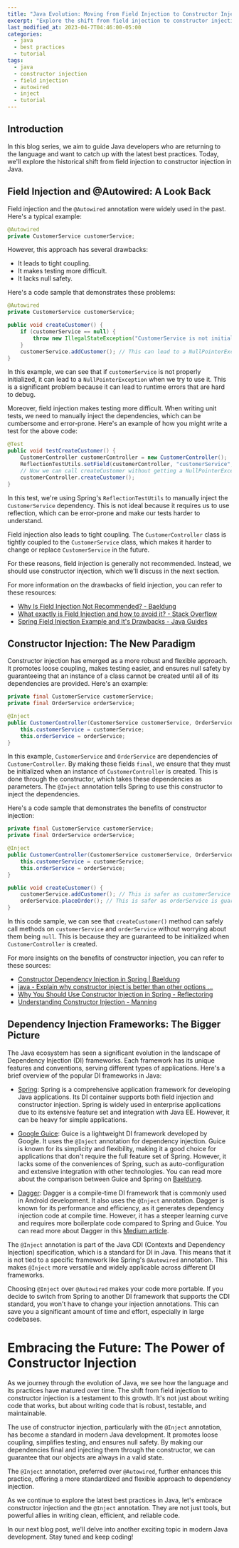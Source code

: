 ```yaml
---
title: "Java Evolution: Moving from Field Injection to Constructor Injection in 2023"
excerpt: "Explore the shift from field injection to constructor injection in Java, and learn why the @Inject annotation is now preferred over @Autowired."
last_modified_at: 2023-04-7T04:46:00-05:00
categories:
  - java
  - best practices
  - tutorial
tags: 
  - java
  - constructor injection
  - field injection
  - autowired
  - inject
  - tutorial
---
```

## Introduction

In this blog series, we aim to guide Java developers who are returning to the language and want to catch up with the latest best practices. Today, we'll explore the historical shift from field injection to constructor injection in Java.

## Field Injection and @Autowired: A Look Back

Field injection and the `@Autowired` annotation were widely used in the past. Here's a typical example:

```java
@Autowired
private CustomerService customerService;
```

However, this approach has several drawbacks:

- It leads to tight coupling.
- It makes testing more difficult.
- It lacks null safety.

Here's a code sample that demonstrates these problems:

```java
@Autowired
private CustomerService customerService;

public void createCustomer() {
    if (customerService == null) {
        throw new IllegalStateException("CustomerService is not initialized!");
    }
    customerService.addCustomer(); // This can lead to a NullPointerException if customerService is not properly initialized.
}
```

In this example, we can see that if `customerService` is not properly initialized, it can lead to a `NullPointerException` when we try to use it. This is a significant problem because it can lead to runtime errors that are hard to debug.

Moreover, field injection makes testing more difficult. When writing unit tests, we need to manually inject the dependencies, which can be cumbersome and error-prone. Here's an example of how you might write a test for the above code:

```java
@Test
public void testCreateCustomer() {
    CustomerController customerController = new CustomerController();
    ReflectionTestUtils.setField(customerController, "customerService", new CustomerService());
    // Now we can call createCustomer without getting a NullPointerException.
    customerController.createCustomer();
}
```

In this test, we're using Spring's `ReflectionTestUtils` to manually inject the `CustomerService` dependency. This is not ideal because it requires us to use reflection, which can be error-prone and make our tests harder to understand.

Field injection also leads to tight coupling. The `CustomerController` class is tightly coupled to the `CustomerService` class, which makes it harder to change or replace `CustomerService` in the future.

For these reasons, field injection is generally not recommended. Instead, we should use constructor injection, which we'll discuss in the next section.

For more information on the drawbacks of field injection, you can refer to these resources:

- [Why Is Field Injection Not Recommended? - Baeldung](https://www.baeldung.com/java-spring-field-injection-cons)
- [What exactly is Field Injection and how to avoid it? - Stack Overflow](https://stackoverflow.com/questions/39890849/what-exactly-is-field-injection-and-how-to-avoid-it)
- [Spring Field Injection Example and It's Drawbacks - Java Guides](https://www.javaguides.net/2019/11/spring-field-injection-example-and-its-drawbacks.html)

## Constructor Injection: The New Paradigm

Constructor injection has emerged as a more robust and flexible approach. It promotes loose coupling, makes testing easier, and ensures null safety by guaranteeing that an instance of a class cannot be created until all of its dependencies are provided. Here's an example:

```java
private final CustomerService customerService;
private final OrderService orderService;

@Inject
public CustomerController(CustomerService customerService, OrderService orderService) {
    this.customerService = customerService;
    this.orderService = orderService;
}
```

In this example, `CustomerService` and `OrderService` are dependencies of `CustomerController`. By making these fields `final`, we ensure that they must be initialized when an instance of `CustomerController` is created. This is done through the constructor, which takes these dependencies as parameters. The `@Inject` annotation tells Spring to use this constructor to inject the dependencies.

Here's a code sample that demonstrates the benefits of constructor injection:

```java
private final CustomerService customerService;
private final OrderService orderService;

@Inject
public CustomerController(CustomerService customerService, OrderService orderService) {
    this.customerService = customerService;
    this.orderService = orderService;
}

public void createCustomer() {
    customerService.addCustomer(); // This is safer as customerService is guaranteed to be initialized.
    orderService.placeOrder(); // This is safer as orderService is guaranteed to be initialized.
}
```

In this code sample, we can see that `createCustomer()` method can safely call methods on `customerService` and `orderService` without worrying about them being `null`. This is because they are guaranteed to be initialized when `CustomerController` is created.

For more insights on the benefits of constructor injection, you can refer to these sources:

- [Constructor Dependency Injection in Spring | Baeldung](https://www.baeldung.com/constructor-injection-in-spring)
- [java - Explain why constructor inject is better than other options ...](https://stackoverflow.com/questions/21218868/explain-why-constructor-inject-is-better-than-other-options)
- [Why You Should Use Constructor Injection in Spring - Reflectoring](https://reflectoring.io/constructor-injection/)
- [Understanding Constructor Injection - Manning](https://freecontent.manning.com/understanding-constructor-injection/)

## Dependency Injection Frameworks: The Bigger Picture

The Java ecosystem has seen a significant evolution in the landscape of Dependency Injection (DI) frameworks. Each framework has its unique features and conventions, serving different types of applications. Here's a brief overview of the popular DI frameworks in Java:

- [Spring](https://spring.io/): Spring is a comprehensive application framework for developing Java applications. Its DI container supports both field injection and constructor injection. Spring is widely used in enterprise applications due to its extensive feature set and integration with Java EE. However, it can be heavy for simple applications. 

- [Google Guice](https://github.com/google/guice): Guice is a lightweight DI framework developed by Google. It uses the `@Inject` annotation for dependency injection. Guice is known for its simplicity and flexibility, making it a good choice for applications that don't require the full feature set of Spring. However, it lacks some of the conveniences of Spring, such as auto-configuration and extensive integration with other technologies. You can read more about the comparison between Guice and Spring on [Baeldung](https://www.baeldung.com/guice-spring-dependency-injection).

- [Dagger](https://dagger.dev/): Dagger is a compile-time DI framework that is commonly used in Android development. It also uses the `@Inject` annotation. Dagger is known for its performance and efficiency, as it generates dependency injection code at compile time. However, it has a steeper learning curve and requires more boilerplate code compared to Spring and Guice. You can read more about Dagger in this [Medium article](https://medium.com/bigeye/dependency-injection-103-guice-vs-dagger-6ab7afa68d3d).

The `@Inject` annotation is part of the Java CDI (Contexts and Dependency Injection) specification, which is a standard for DI in Java. This means that it is not tied to a specific framework like Spring's `@Autowired` annotation. This makes `@Inject` more versatile and widely applicable across different DI frameworks.

Choosing `@Inject` over `@Autowired` makes your code more portable. If you decide to switch from Spring to another DI framework that supports the CDI standard, you won't have to change your injection annotations. This can save you a significant amount of time and effort, especially in large codebases.

# Embracing the Future: The Power of Constructor Injection

As we journey through the evolution of Java, we see how the language and its practices have matured over time. The shift from field injection to constructor injection is a testament to this growth. It's not just about writing code that works, but about writing code that is robust, testable, and maintainable.

The use of constructor injection, particularly with the `@Inject` annotation, has become a standard in modern Java development. It promotes loose coupling, simplifies testing, and ensures null safety. By making our dependencies final and injecting them through the constructor, we can guarantee that our objects are always in a valid state.

The `@Inject` annotation, preferred over `@Autowired`, further enhances this practice, offering a more standardized and flexible approach to dependency injection.

As we continue to explore the latest best practices in Java, let's embrace constructor injection and the `@Inject` annotation. They are not just tools, but powerful allies in writing clean, efficient, and reliable code.

In our next blog post, we'll delve into another exciting topic in modern Java development. Stay tuned and keep coding!
